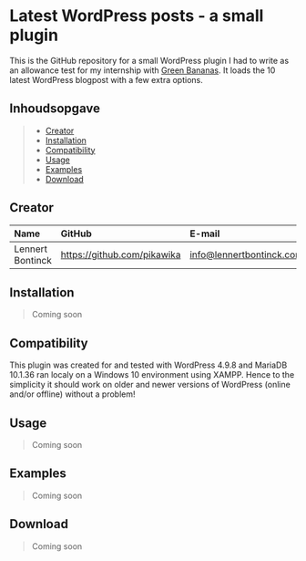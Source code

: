 # Latest WordPress posts - a small plugin

This is the GitHub repository for a small WordPress plugin I had to write as an allowance test for my internship with [Green Bananas](https://www.greenbananas.be/).
It loads the 10 latest WordPress blogpost with a few extra options.

## Inhoudsopgave

> - [Creator](#creator)
> - [Installation](#installation)
> - [Compatibility](#compatibility)
> - [Usage](#usage)
> - [Examples](#examples)
> - [Download](#download)

## Creator

| Name     | GitHub                        | E-mail                               |
| :---     | :---                          | :---                                |
| Lennert Bontinck | <https://github.com/pikawika> | [info@lennertbontinck.com](mailto:info@lennertbontinck.com) |

## Installation
> Coming soon

## Compatibility
This plugin was created for and tested with WordPress 4.9.8 and MariaDB 10.1.36 ran localy on a Windows 10 environment using XAMPP.
Hence to the simplicity it should work on older and newer versions of WordPress (online and/or offline) without a problem!

## Usage
> Coming soon

## Examples

> Coming soon

## Download
> Coming soon